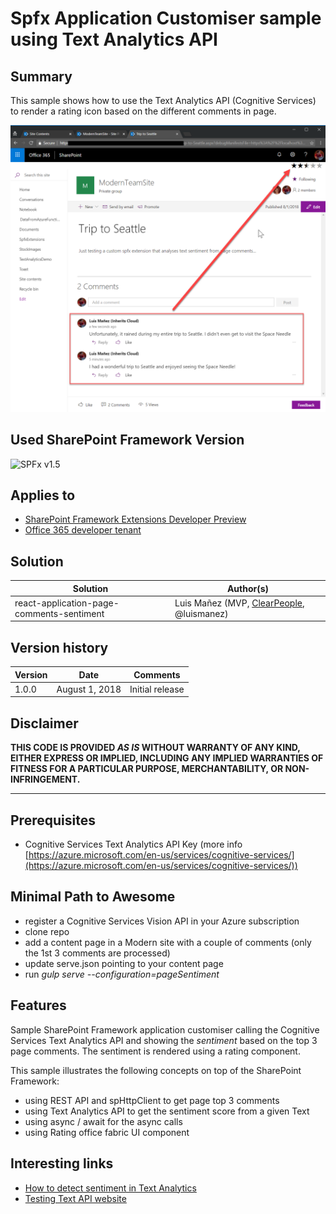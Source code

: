 # Spfx Application Customiser sample using Text Analytics API

## Summary
This sample shows how to use the Text Analytics API (Cognitive Services) to render a rating icon based on the different comments in page.

![Application Customiser using Text Analytics API](./assets/react-application-page-comments-sentiment.png)

## Used SharePoint Framework Version

![SPFx v1.5](https://img.shields.io/badge/SPFx-1.5-green.svg)

## Applies to

* [SharePoint Framework Extensions Developer Preview](https://dev.office.com/sharepoint/docs/spfx/extensions/overview-extensions)
* [Office 365 developer tenant](http://dev.office.com/sharepoint/docs/spfx/set-up-your-developer-tenant)

## Solution

Solution|Author(s)
--------|---------
react-application-page-comments-sentiment|Luis Mañez (MVP, [ClearPeople](http://www.clearpeople.com), @luismanez)

## Version history

Version|Date|Comments
-------|----|--------
1.0.0|August 1, 2018|Initial release

## Disclaimer

**THIS CODE IS PROVIDED *AS IS* WITHOUT WARRANTY OF ANY KIND, EITHER EXPRESS OR IMPLIED, INCLUDING ANY IMPLIED WARRANTIES OF FITNESS FOR A PARTICULAR PURPOSE, MERCHANTABILITY, OR NON-INFRINGEMENT.**

---

## Prerequisites

* Cognitive Services Text Analytics API Key (more info [https://azure.microsoft.com/en-us/services/cognitive-services/](https://azure.microsoft.com/en-us/services/cognitive-services/))

## Minimal Path to Awesome

* register a Cognitive Services Vision API in your Azure subscription
* clone repo
* add a content page in a Modern site with a couple of comments (only the 1st 3 comments are processed)
* update serve.json pointing to your content page
* run _gulp serve --configuration=pageSentiment_

## Features

Sample SharePoint Framework application customiser calling the Cognitive Services Text Analytics API and showing the _sentiment_ based on the top 3 page comments.
The sentiment is rendered using a rating component.

This sample illustrates the following concepts on top of the SharePoint Framework:

* using REST API and spHttpClient to get page top 3 comments
* using Text Analytics API to get the sentiment score from a given Text
* using async / await for the async calls
* using Rating office fabric UI component

## Interesting links

* [How to detect sentiment in Text Analytics](https://docs.microsoft.com/en-us/azure/cognitive-services/text-analytics/how-tos/text-analytics-how-to-sentiment-analysis)
* [Testing Text API website](https://westus.dev.cognitive.microsoft.com/docs/services/TextAnalytics.V2.0/operations/56f30ceeeda5650db055a3c7)
